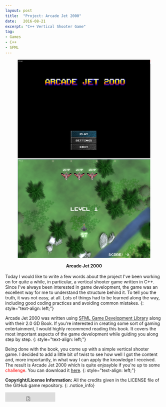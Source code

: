 ```yaml
---
layout: post
title:  "Project: Arcade Jet 2000"
date:   2016-08-21
excerpt: "C++ Vertical Shooter Game"
tag:
- Games
- C++
- SFML
---
```



<figure class="half">
    <a href="/images/arcade-jet-title.png"><img src="/images/arcade-jet-title.png"></a>
    <a href="/images/arcade-jet-intro.png"><img src="/images/arcade-jet-intro.png"></a>
</figure>
<center><b>Arcade Jet 2000</b></center><br>
 Today I would like to write a few words about the project I've been working on for quite a while, in particular, a vertical shooter game written in C++. 
 Since I've always been interested in game development, the game was an excellent way for me to understand the structure behind it. To tell you the truth, 
 it was not easy, at all. Lots of things had to be learned along the way, including good coding practices and avoiding common mistakes.
 {: style="text-align: left;"}
 
 Arcade Jet 2000 was written using [SFML Game Development Library](http://www.sfml-dev.org/) along with their 2.0 GD Book.
 If you're interested in creating some sort of gaming entertainment, I would highly recommend reading this book. It covers the most important aspects of the game development while guiding you along step by step.
 {: style="text-align: left;"}
 
 Being done with the book, you come up with a simple vertical shooter game. I decided to add a little bit of twist to see how well I got the content and, more importantly, in what way I can apply the knowledge I received.
 The result is Arcade Jet 2000 which is quite enjoayble if you're up to some <span style="color:red">challenge</span>. You can download it [here](https://www.dropbox.com/s/hmpn57kydui4ryv/Arcade%20Jet%202000%20v1.0.rar?dl=0). 
 {: style="text-align: left;"}
 

 **Copyright/License Information:**  All the credits given in the LICENSE file of the GitHub game repository. 
{: .notice_info}

 
  

<iframe src="https://ghbtns.com/github-btn.html?user=login-m&repo=ArcadeJet2000&type=Watch&count=false&size=large" frameborder="0" scrolling="0" width="160px" height="30px"></iframe>    
      
